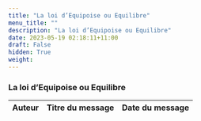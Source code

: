 ```yaml
---
title: "La loi d’Equipoise ou Equilibre"
menu_title: ""
description: "La loi d’Equipoise ou Equilibre"
date: 2023-05-19 02:18:11+11:00
draft: False
hidden: True
weight:
---
```

### La loi d’Equipoise ou Equilibre

**Auteur** | **Titre du message** | **Date du message**  
---|---|---
